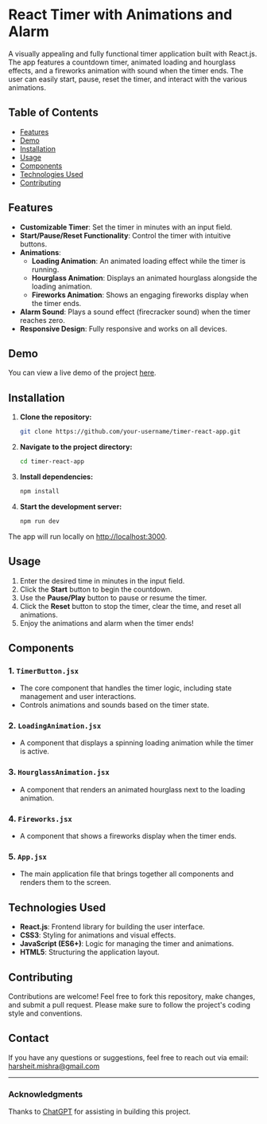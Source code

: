 # React Timer with Animations and Alarm

A visually appealing and fully functional timer application built with React.js. The app features a countdown timer, animated loading and hourglass effects, and a fireworks animation with sound when the timer ends. The user can easily start, pause, reset the timer, and interact with the various animations.

## Table of Contents
- [Features](#features)
- [Demo](#demo)
- [Installation](#installation)
- [Usage](#usage)
- [Components](#components)
- [Technologies Used](#technologies-used)
- [Contributing](#contributing)

## Features
- **Customizable Timer**: Set the timer in minutes with an input field.
- **Start/Pause/Reset Functionality**: Control the timer with intuitive buttons.
- **Animations**: 
  - **Loading Animation**: An animated loading effect while the timer is running.
  - **Hourglass Animation**: Displays an animated hourglass alongside the loading animation.
  - **Fireworks Animation**: Shows an engaging fireworks display when the timer ends.
- **Alarm Sound**: Plays a sound effect (firecracker sound) when the timer reaches zero.
- **Responsive Design**: Fully responsive and works on all devices.

## Demo
You can view a live demo of the project [here](https://main--dulcet-wisp-c20542.netlify.app/).

## Installation

1. **Clone the repository:**
    ```bash
    git clone https://github.com/your-username/timer-react-app.git
    ```
   
2. **Navigate to the project directory:**
    ```bash
    cd timer-react-app
    ```
   
3. **Install dependencies:**
    ```bash
    npm install
    ```

4. **Start the development server:**
    ```bash
    npm run dev
    ```
   
The app will run locally on [http://localhost:3000](http://localhost:3000).

## Usage

1. Enter the desired time in minutes in the input field.
2. Click the **Start** button to begin the countdown.
3. Use the **Pause/Play** button to pause or resume the timer.
4. Click the **Reset** button to stop the timer, clear the time, and reset all animations.
5. Enjoy the animations and alarm when the timer ends!

## Components

### 1. `TimerButton.jsx`
- The core component that handles the timer logic, including state management and user interactions.
- Controls animations and sounds based on the timer state.

### 2. `LoadingAnimation.jsx`
- A component that displays a spinning loading animation while the timer is active.

### 3. `HourglassAnimation.jsx`
- A component that renders an animated hourglass next to the loading animation.

### 4. `Fireworks.jsx`
- A component that shows a fireworks display when the timer ends.

### 5. `App.jsx`
- The main application file that brings together all components and renders them to the screen.

## Technologies Used
- **React.js**: Frontend library for building the user interface.
- **CSS3**: Styling for animations and visual effects.
- **JavaScript (ES6+)**: Logic for managing the timer and animations.
- **HTML5**: Structuring the application layout.

## Contributing

Contributions are welcome! Feel free to fork this repository, make changes, and submit a pull request. Please make sure to follow the project's coding style and conventions.

## Contact

If you have any questions or suggestions, feel free to reach out via email: [harsheit.mishra@gmail.com](mailto:harsheit.mishra@gmail.com)

---

### Acknowledgments
Thanks to [ChatGPT](https://openai.com/chatgpt) for assisting in building this project.

